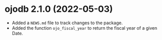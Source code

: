 # ojodb 2.1.0 (2022-05-03)

* Added a `NEWS.md` file to track changes to the package.
* Added the function `ojo_fiscal_year` to return the fiscal year of a given Date.
